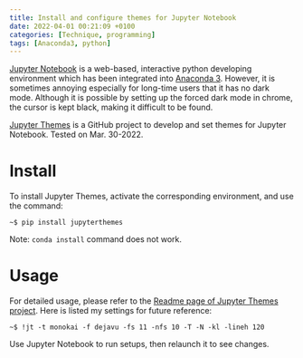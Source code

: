 ```yaml
---
title: Install and configure themes for Jupyter Notebook
date: 2022-04-01 00:21:09 +0100
categories: [Technique, programming]
tags: [Anaconda3, python]
---
```


[Jupyter Notebook](https://jupyter.org/) is a web-based, interactive python developing environment which has been integrated into [Anaconda 3](https://www.anaconda.com/). However, it is sometimes annoying especially for long-time users that it has no dark mode. Although it is possible by setting up the forced dark mode in chrome, the cursor is kept black, making it difficult to be found. 

[Jupyter Themes](https://github.com/dunovank/jupyter-themes) is a GitHub project to develop and set themes for Jupyter Notebook. Tested on Mar. 30-2022. 

# Install
To install Jupyter Themes, activate the corresponding environment, and use the command: 

``` console
~$ pip install jupyterthemes
```

Note: `conda install` command does not work. 

# Usage
For detailed usage, please refer to the [Readme page of Jupyter Themes project](https://github.com/dunovank/jupyter-themes/blob/master/README.md). Here is listed my settings for future reference: 

``` console
~$ !jt -t monokai -f dejavu -fs 11 -nfs 10 -T -N -kl -lineh 120
```

Use Jupyter Notebook to run setups, then relaunch it to see changes. 
